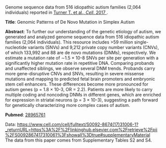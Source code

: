 
Genome sequence data from 516 idiopathic autism families (2,064 individuals)
reported in
<a href="https://www.cell.com/cell/fulltext/S0092-8674(17)31006-1" target="_blank">
Turner T. et al., *Cell*, 2017
</a>.

**Title**: Genomic Patterns of De Novo Mutation in Simplex Autism

**Abstract**: To further our understanding of the genetic etiology of autism, we generated
and analyzed genome sequence data from 516 idiopathic autism families (2,064
individuals). This resource includes >59 million single-nucleotide variants
(SNVs) and 9,212 private copy number variants (CNVs), of which 133,992 and 88
are de novo mutations (DNMs), respectively. We estimate a mutation rate of ∼1.5
× 10-8 SNVs per site per generation with a significantly higher mutation rate
in repetitive DNA. Comparing probands and unaffected siblings, we observe
several DNM trends. Probands carry more gene-disruptive CNVs and SNVs,
resulting in severe missense mutations and mapping to predicted fetal brain
promoters and embryonic stem cell enhancers. These differences become more
pronounced for autism genes (p = 1.8 × 10-3, OR = 2.2). Patients are more
likely to carry multiple coding and noncoding DNMs in different genes, which
are enriched for expression in striatal neurons (p = 3 × 10-3), suggesting a
path forward for genetically characterizing more complex cases of autism.

**Pubmed**: 
<a href="https://pubmed.ncbi.nlm.nih.gov/28965761/" target="_blank">28965761</a>

Data: https://www.cell.com/cell/fulltext/S0092-8674(17)31006-1?_returnURL=https%3A%2F%2Flinkinghub.elsevier.com%2Fretrieve%2Fpii%2FS0092867417310061%3Fshowall%3Dtrue#supplementaryMaterial  
The data from this paper comes from Supplementary Tables S2 and S4.